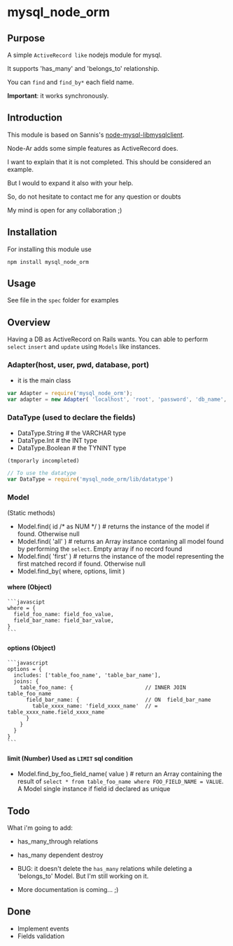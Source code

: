 # mysql_node_orm

## Purpose

A simple `ActiveRecord like` nodejs module for mysql.

It supports 'has_many' and 'belongs_to' relationship.

You can `find` and `find_by*` each field name.

**Important**: it works synchronously.

## Introduction

This module is based on Sannis's [node-mysql-libmysqlclient](https://github.com/Sannis/node-mysql-libmysqlclient).

Node-Ar adds some simple features as ActiveRecord does.

I want to explain that it is not completed. This should be considered an example.

But I would to expand it also with your help.

So, do not hesitate to contact me for any question or doubts

My mind is open for any collaboration ;)

## Installation

For installing this module use

```
npm install mysql_node_orm
```

## Usage

See file in the `spec` folder for examples


## Overview
Having a DB as ActiveRecord on Rails wants.
You can able to perform `select` `insert` and `update` using `Models` like instances.


### Adapter(host, user, pwd, database, port)
* it is the main class

```javascript
var Adapter = require('mysql_node_orm');
var adapter = new Adapter( 'localhost', 'root', 'password', 'db_name', 3306);
```


### DataType (used to declare the fields)
* DataType.String           # the VARCHAR type
* DataType.Int              # the INT type
* DataType.Boolean          # the TYNINT type

`(tmporarly incompleted)`

```javascript
// To use the datatype
var DataType = require('mysql_node_orm/lib/datatype')
```

### Model

(Static methods)

* Model.find( id /* as NUM */ )   # returns the instance of the model if found. Otherwise null
* Model.find( 'all' )             # returns an Array instance contaning all model found by performing the `select`. Empty array if no record found
* Model.find( 'first' )           # returns the instance of the model representing the first matched record if found. Otherwise null
* Model.find_by( where, options, limit )
#### where (Object)
    ```javascipt
    where = {
      field_foo_name: field_foo_value,
      field_bar_name: field_bar_value,
    }
    ```
#### options (Object)
    ```javascript
    options = {
      includes: ['table_foo_name', 'table_bar_name'],
      joins: {
        table_foo_name: {                       // INNER JOIN table_foo_name
          field_bar_name: {                     // ON  field_bar_name
            table_xxxx_name: 'field_xxxx_name'  // = table_xxxx_name.field_xxxx_name
          }
        }
      }
    }
    ```
#### limit (Number)    Used as `LIMIT` sql condition

* Model.find_by_foo_field_name( value )     # return an Array containing the result of `select * from table_foo_name where FOO_FIELD_NAME = VALUE`. A Model single instance if field id declared as unique


## Todo

What i'm going to add:

* has_many_through relations
* has_many dependent destroy
* BUG: it doesn't delete the `has_many` relations while deleting a 'belongs_to' Model. But I'm still working on it.

* More documentation is coming... ;)


## Done
* Implement events
* Fields validation